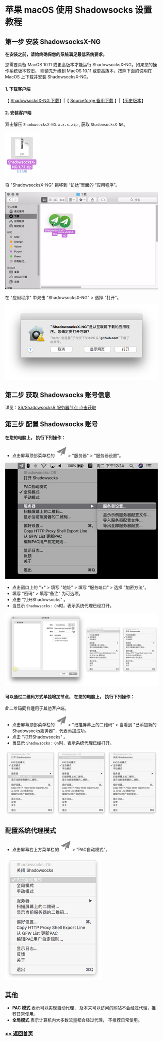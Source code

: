 # 苹果 macOS 使用 Shadowsocks 设置教程

## 第一步 安装 ShadowsocksX-NG

**在安装之前，请始终确保您的系统满足最低系统要求。**

您需要具备 MacOS 10.11 或更高版本才能运行 ShadowsocksX-NG。如果您的操作系统版本较旧， 则请先升级到 MacOS 10.11 或更高版本。按照下面的说明在 MacOS 上下载并安装 ShadowsocksX-NG。

#### 1. 下载客户端

【 [ShadowsocksX-NG 下载](https://github.com/shadowsocks/ShadowsocksX-NG/releases/download/v1.8.2/ShadowsocksX-NG.app.1.8.2.zip)】|【 [Sourceforge 备用下载](https://sourceforge.net/projects/shadowsocksgui/files/dist/ShadowsocksX-2.6.3.dmg/download) 】|【[历史版本](https://github.com/shadowsocks/ShadowsocksX-NG/releases/)】

#### 2. 安装客户端

双击解压 `ShadowsocksX-NG.x.x.x.zip` , 获取 `ShadowsocksX-NG`。

![安装客户端](/img/mac1.png)

将 "ShadowsocksX-NG" 拖移到 “访达”里面的 “应用程序”。

!["ShadowsocksX-NG" 移动到 "访达" 里面的 "应用程序"](/img/mac2.gif)

在 "应用程序" 中双击 "ShadowsocksX-NG" > 选择 "打开"。

![选择打开](/img/mac3.png)

## 第二步 获取 Shadowsocks 账号信息

详见：[SS/ShadowsocksR 服务器节点 点击获取](ss.md)

## 第三步 配置 Shadowsocks 账号

#### 在您的电脑上， 执行下列操作：

* 点击屏幕顶部菜单栏的 ![menu_icon_disabled](/img/mac5.png) > "服务器" > "服务器设置"。

![点击屏幕最上方菜单栏](/img/mac6.png)

* 点击窗口上的 "+" > 填写 "地址" > 填写 “服务端口" > 选择 ”加密方法"。
* 填写 "密码“ > 填写"备注" 为可选项。
* 点击 "打开Shadowsocks" 。
* 当显示 `Shadowsocks: On`时，表示系统代理已经打开。

![服务器设置，打开ss](/img/mac7.png)

#### 可以通过二维码方式单独增加节点， 在您的电脑上， 执行下列操作：

此二维码同样适用于其他客户端。

* 点击屏幕顶部菜单栏的 ![menu_icon_disabled](/img/mac5.png) > "扫描屏幕上的二维码" > 当看到 "已添加新的Shadowsocks服务器"，代表添加成功。
* 点击 "打开Shadowsocks" 。
* 当显示 `Shadowsocks: On`时，表示系统代理已经打开。

![打开ss](/img/mac8.png)

## 配置系统代理模式
*  点击屏幕右上方菜单栏的 ![menu_icon_disabled](/img/mac5.png)  > "PAC自动模式"。

![pac设置](/img/mac9.png)

## 其他
* **PAC 模式** 表示可以实现自动代理， 及本来可以访问的网站不会经过代理，推荐日常使用。
* **全局模式** 表示计算机内大多数流量都会经过代理， 不推荐日常使用。

### [<< 返回首页](README.md)
